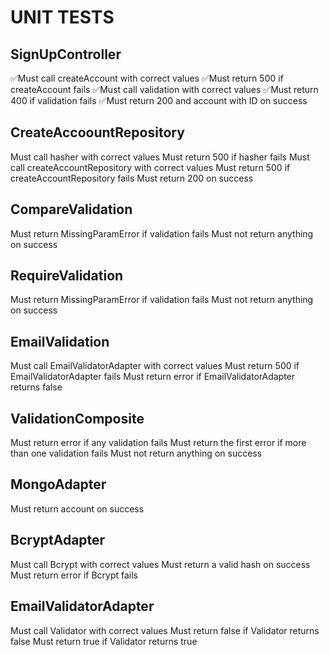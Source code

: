 # UNIT TESTS

## SignUpController

✅Must call createAccount with correct values
✅Must return 500 if createAccount fails
✅Must call validation with correct values
✅Must return 400 if validation fails
✅Must return 200 and account with ID on success

## CreateAccoountRepository

Must call hasher with correct values
Must return 500 if hasher fails
Must call createAccountRepository with correct values
Must return 500 if createAccountRepository fails
Must return 200 on success

## CompareValidation

Must return MissingParamError if validation fails
Must not return anything on success

## RequireValidation

Must return MissingParamError if validation fails
Must not return anything on success

## EmailValidation

Must call EmailValidatorAdapter with correct values
Must return 500 if EmailValidatorAdapter fails
Must return error if EmailValidatorAdapter returns false

## ValidationComposite

Must return error if any validation fails
Must return the first error if more than one validation fails
Must not return anything on success

## MongoAdapter

Must return account on success

## BcryptAdapter

Must call Bcrypt with correct values
Must return a valid hash on success
Must return error if Bcrypt fails

## EmailValidatorAdapter

Must call Validator with correct values
Must return false if Validator returns false
Must return true if Validator returns true
